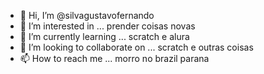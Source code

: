 - 👋 Hi, I’m @silvagustavofernando
- 👀 I’m interested in ... prender coisas novas 
- 🌱 I’m currently learning ... scratch e alura
- 💞️ I’m looking to collaborate on ... scratch e outras coisas 
- 📫 How to reach me ... morro no brazil parana 

<!---
silvagustavofernando/silvagustavofernando is a ✨ special ✨ repository because its `README.md` (this file) appears on your GitHub profile.
You can click the Preview link to take a look at your changes.
--->
